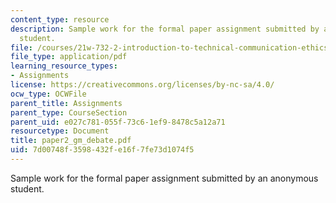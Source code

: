 ```yaml
---
content_type: resource
description: Sample work for the formal paper assignment submitted by an anonymous
  student.
file: /courses/21w-732-2-introduction-to-technical-communication-ethics-in-science-and-technology-fall-2006/7d00748f3598432fe16f7fe73d1074f5_paper2_gm_debate.pdf
file_type: application/pdf
learning_resource_types:
- Assignments
license: https://creativecommons.org/licenses/by-nc-sa/4.0/
ocw_type: OCWFile
parent_title: Assignments
parent_type: CourseSection
parent_uid: e027c781-055f-73c6-1ef9-8478c5a12a71
resourcetype: Document
title: paper2_gm_debate.pdf
uid: 7d00748f-3598-432f-e16f-7fe73d1074f5
---
```

Sample work for the formal paper assignment submitted by an anonymous student.